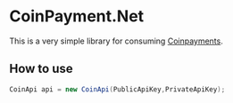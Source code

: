 
# CoinPayment.Net

This is a very simple library for consuming [Coinpayments](https://coinpayments.net).

## How to use

```c#
CoinApi api = new CoinApi(PublicApiKey,PrivateApiKey);